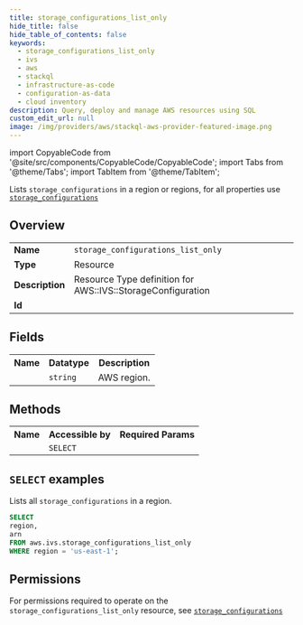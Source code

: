 ```yaml
---
title: storage_configurations_list_only
hide_title: false
hide_table_of_contents: false
keywords:
  - storage_configurations_list_only
  - ivs
  - aws
  - stackql
  - infrastructure-as-code
  - configuration-as-data
  - cloud inventory
description: Query, deploy and manage AWS resources using SQL
custom_edit_url: null
image: /img/providers/aws/stackql-aws-provider-featured-image.png
---
```


import CopyableCode from '@site/src/components/CopyableCode/CopyableCode';
import Tabs from '@theme/Tabs';
import TabItem from '@theme/TabItem';

Lists <code>storage_configurations</code> in a region or regions, for all properties use <a href="/providers/aws/serviceName/storage_configurations/"><code>storage_configurations</code></a>

## Overview
<table><tbody>
<tr><td><b>Name</b></td><td><code>storage_configurations_list_only</code></td></tr>
<tr><td><b>Type</b></td><td>Resource</td></tr>
<tr><td><b>Description</b></td><td>Resource Type definition for AWS::IVS::StorageConfiguration</td></tr>
<tr><td><b>Id</b></td><td><CopyableCode code="aws.ivs.storage_configurations_list_only" /></td></tr>
</tbody></table>

## Fields
<table><tbody><tr><th>Name</th><th>Datatype</th><th>Description</th></tr><tr><td><CopyableCode code="region" /></td><td><code>string</code></td><td>AWS region.</td></tr>
</tbody></table>

## Methods

<table><tbody>
  <tr>
    <th>Name</th>
    <th>Accessible by</th>
    <th>Required Params</th>
  </tr>
  <tr>
    <td><CopyableCode code="list_resources" /></td>
    <td><code>SELECT</code></td>
    <td><CopyableCode code="region" /></td>
  </tr>
</tbody></table>

## `SELECT` examples
Lists all <code>storage_configurations</code> in a region.
```sql
SELECT
region,
arn
FROM aws.ivs.storage_configurations_list_only
WHERE region = 'us-east-1';
```


## Permissions

For permissions required to operate on the <code>storage_configurations_list_only</code> resource, see <a href="/providers/aws/ivs/storage_configurations/#permissions"><code>storage_configurations</code></a>

